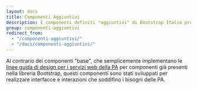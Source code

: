 ```yaml
---
layout: docs
title: Componenti Aggiuntivi
description: I componenti definiti "aggiuntivi" di Bootstrap Italia presenti in questa sezione non sono presenti nativamente nella libreria Bootstrap.
group: componenti-aggiuntivi
redirect_from:
  - "/componenti-aggiuntivi/"
  - "/docs/componenti-aggiuntivi/"
---
```


Al contrario dei componenti "base", che semplicemente implementano le [linee guida di design per i servizi web della PA](https://design-italia.readthedocs.io/it/stable/index.html) per componenti già presenti nella libreria Bootstrap, questi componenti sono stati sviluppati per realizzare interfacce e interazioni che soddifino i bisogni delle PA.
